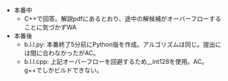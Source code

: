 * 本番中
  * C++で回答。解説pdfにあるとおり、途中の解候補がオーバーフローすることに気づかずWA
* 本番後
  * b.l.l.py: 本番終了5分前にPython版を作成。アルゴリズムは同じ。提出には間に合わなかったがAC。
  * b.l.l.cpp: 上記オーバーフローを回避するため__int128を使用。AC。g++でしかビルドできない。

